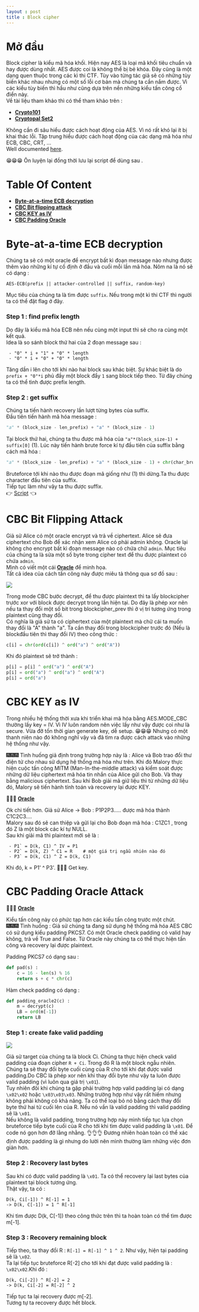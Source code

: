 ```yaml
---
layout : post 
title : Block cipher 
--- 
```


# Mở đầu  
Block cipher là kiểu mã hóa khối. Hiện nay AES là loại mã khối tiêu chuẩn và hay được dùng nhất. AES được coi là không thể bị bẻ khóa. Đây cũng là một dạng quen thuộc trong các kì thi CTF. Tùy vào từng tác giả sẽ có những tùy biến khác nhau nhưng có một số lỗi cơ bản mà chúng ta cần nắm được. Vì các kiểu tùy biến thì hầu như cũng dựa trên nền những kiểu tấn công cổ điển này.  
Về tài liệu tham khảo thì có thể tham khảo trên :  
  - [**Crypto101**](https://www.crypto101.io/)    
  - [**Cryptopal Set2**](https://cryptopals.com/sets/2)   

Không cần đi sâu hiểu được cách hoạt động của AES. Vì nó rất khó lại ít bị khai thác lỗi. Tập trung hiểu được cách hoạt động của các dạng mã hóa như ECB, CBC, CRT, ...  
Well documented [here](https://en.wikipedia.org/wiki/Block_cipher_mode_of_operation).  

😁😁😁 Ôn luyện lại đồng thời lưu lại script để dùng sau .  

# Table Of Content  
  - [**Byte-at-a-time ECB decryption**](#type1)  
  - [**CBC Bit flipping attack**](#type2)  
  - [**CBC KEY as IV**](#type3)  
  - [**CBC Padding Oracle**](#type4)  
  
<a name="type1"></a> 
# Byte-at-a-time ECB decryption  

Chúng ta sẽ có một oracle để encrypt bất kì đoạn message nào nhưng được thêm vào những kí tự cố định ở đầu và cuối mỗi lần mã hóa. Nôm na là nó sẽ có dạng : 
```
AES-ECB(prefix || attacker-controlled || suffix, random-key)
``` 
Mục tiêu của chúng ta là tìm được ```suffix```. Nếu trong một kì thi CTF thì người ta có thể đặt flag ở đây.  

### Step 1 : find prefix length  
Do đây là kiểu mã hóa ECB nên nếu cùng một input thì sẽ cho ra cùng một kết quả.  
Idea là so sánh block thứ hai của 2 đoạn message sau :
```
 - "0" * i + "1" + "0" * length 
 - "0" * i + "0" + "0" * length 
```   
Tăng dần i lên cho tới khi nào hai block sau khác biệt. Sự khác biệt là do ```prefix + "0"*i``` phủ đầy một block đẩy ```1``` sang block tiếp theo. Từ đây chúng ta có thể tình được prefix length.  

### Step 2 : get suffix  
Chúng ta tiến hành recovery lần lượt từng bytes của suffix.  
Đầu tiên tiến hành mã hóa message  :  
```python
"a" * (block_size - len_prefix) + "a" * (block_size - 1)
```
Tại block thứ hai, chúng ta thu được mã hóa của ```"a"*(block_size-1) + suffix[0]``` (1). Lúc này tiến hành brute force kí tự đầu tiên của suffix bằng cách mã hóa : 
```python
"a" * (block_size - len_prefix) + "a" * (block_size - 1) + chr(char_brute)
```  
Bruteforce tới khi nào thu được đoạn mã giống như (1) thì dừng.Ta thu được character đầu tiên của suffix.  
Tiếp tục làm như vậy ta thu được suffix.  
👉 [Script](/Crypto/AES/byte_at_time.py) 👈  

<a name="type2"></a> 

# CBC Bit Flipping Attack  

Giả sử Alice có một oracle encrypt và trả về ciphertext. Alice sẽ đưa ciphertext cho Bob để xác nhận xem Alice có phải admin không. Oracle lại không cho encrypt bất kì đoạn message nào có chứa chữ ```admin```. Mục tiêu của chúng ta là sửa một số byte trong cipher text để thu được plaintext có chứa ```admin```.  
Mình có viết một cái [**Oracle**](https://github.com/hacmao/hacmao.github.io/tree/master/Crypto/AES/Bit_flipping) để minh họa.  
Tất cả idea của cách tấn công này được miêu tả thông qua sơ đồ sau :  

![](https://mk0resourcesinfm536w.kinstacdn.com/wp-content/uploads/082113_1459_CBCByteFlip3.jpg)   

Trong mode CBC bước decrypt, để thu được plaintext thì ta lấy blockcipher trước xor với block được decrypt trong lần hiện tại. Do đây là phép xor nên nếu ta thay đổi một số bit trong blockcipher_prev thì ở vị trí tương ứng trong plaintext cũng thay đổi.  
Có nghĩa là giả sử ta có ciphertext của một plaintext mà chữ cái ta muốn thay đổi là "A" thành "a". Ta cần thay đổi trong blockcipher trước đó (Nếu là blockđầu tiên thì thay đổi IV) theo công thức :   

```python
c[i] = chr(ord(c[i]) ^ ord("a") ^ ord("A"))
```

Khi đó plaintext sẽ trở thành :  

```python
p[i] = p[i] ^ ord("a") ^ ord("A") 
p[i] = ord("a") ^ ord("a") ^ ord("A") 
p[i] = ord("a") 
``` 

<a name="type3"></a> 
# CBC KEY as IV  
 
Trong nhiều hệ thống thời xưa khi triển khai mã hóa bằng AES.MODE_CBC thường lấy key = IV. Vì IV luôn random nên việc lấy như vậy được coi như là secure. Vừa đỡ tốn thời gian generate key, dễ setup. 😁😁😁 Nhưng có một thanh niên nào đó không nghĩ vậy và đã tìm ra được cách attack vào những hệ thống như vậy.   

🎆🎆🎆 Tình huống giả định trong trường hợp này là : Alice và Bob trao đổi thư điện tử cho nhau sử dụng hệ thống mã hóa như trên. Khi đó Malory thực hiện cuộc tấn công MITM (Man-In-the-middle attack) và kiểm soát được những dữ liệu ciphertext mã hóa tin nhắn của Alice gửi cho Bob. Và thay bằng malicious ciphertext. Sau khi Bob giải mã giữ liệu thì từ những dữ liệu đó, Malory sẽ tiến hành tính toán và recovery lại được KEY.   

🐙🐙🐙 [**Oracle**](https://github.com/hacmao/hacmao.github.io/tree/master/Crypto/AES/key_as_IV)  

Ok chi tiết hơn. Giả sử Alice -> Bob : P1P2P3..... được mã hóa thành C1C2C3....  
Malory sau đó sẽ can thiệp và gửi lại cho Bob đoạn mã hóa : C1ZC1 , trong đó Z là một block các kí tự NULL.  
Sau khi giải mã thì plaintext mới sẽ là :  
```
 - P1` = D(k, C1) ^ IV = P1 
 - P2` = D(k, Z) ^ C1 = R    # một giá trị ngẫu nhiên nào đó
 - P3` = D(k, C1) ^ Z = D(k, C1) 
``` 
Khi đó, k = P1' ^ P3'.   🌝🌝🌝 Get key.  


<a name="type4"></a>  
# CBC Padding Oracle Attack  
🎏🎏🎏 [**Oracle**](https://github.com/hacmao/hacmao.github.io/tree/master/Crypto/AES/padding_oracle)  

Kiểu tấn công này có phức tạp hơn các kiểu tấn công trước một chút.  
🎆🎆🎆 Tình huống : Giả sử chúng ta đang sử dụng hệ thống mã hóa AES CBC có sử dụng kiểu padding PKCS7. Có một Oracle check padding có valid hay không, trả về True and False. Từ Oracle này chúng ta có thể thực hiện tấn công và recovery lại được plaintext.  

Padding PKCS7 có dạng sau :  

```python
def pad(s) : 
    c = 16 - len(s) % 16 
    return s + c * chr(c) 
``` 
Hàm check padding có dạng :  

```python
def padding_oracle2(c) : 
    m = decrypt(c) 
    LB = ord(m[-1])   
    return LB
``` 

### Step 1 : create fake valid padding  

![](Crypto/AES/padding_oracle/hinh1.PNG)  

Giả sử target của chúng ta là block Ci. Chúng ta thực hiện check valid padding của đoạn cipher ```R + Ci```. Trong đó R là một block ngẫu nhiên. Chúng ta sẽ thay đổi byte cuối cùng của R cho tới khi đạt được valid padding.Do CBC là phép xor nên khi thay đổi byte như vậy ta luôn được valid padding (vì luôn qua giá trị ```\x01```).  
Tuy nhiên đôi khi chúng ta gặp phải trường hợp valid padding lại có dạng ```\x02\x02``` hoặc ```\x03\x03\x03```. Những trường hợp như vậy rất hiếm nhưng không phải không có khả năng. Ta có thể loại bỏ nó bằng cách thay đổi byte thứ hai từ cuối lên của R. Nếu nó vần là valid padding thì valid padding sẽ là ```\x01```.  
Nếu không là valid padding, trong trường hợp này mình tiếp tục lựa chọn bruteforce tiếp byte cuối của R cho tới khi tìm được valid padding là ```\x01```. Để code nó gọn hơn đỡ lằng nhằng. 👌👌👌 Đương nhiên hoàn toàn có thể xác định được padding là gì nhưng do lười nên mình thường làm những việc đơn giản hơn.  

### Step 2 : Recovery last bytes   

Sau khi có được valid padding là ```\x01```. Ta có thể recovery lại last bytes của plaintext tại block tương ứng.   
Thật vậy, ta có :  
```
D(k, Ci[-1]) ^ R[-1] = 1 
-> D(k, C[-1]) = 1 ^ R[-1] 
``` 
Khi tìm được D(k, C[-1]) theo công thức trên thì ta hoàn toàn có thể tìm được m[-1].  

### Step 3 : Recovery remaining block   
Tiếp theo, ta thay đổi R : ```R[-1] = R[-1] ^ 1 ^ 2```. Như vậy, hiện tại padding sẽ là ```\x02```.   
Ta lại tiếp tục bruteforce R[-2] cho tới khi đạt được valid padding là : ```\x02\x02```.Khi đó :   
```
D(k, Ci[-2]) ^ R[-2] = 2 
-> D(k, Ci[-2] = R[-2] ^ 2 
```  
Tiếp tục ta lại recovery được m[-2].  
Tương tự ta recovery được hết block.  





